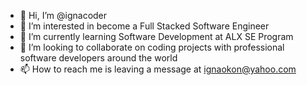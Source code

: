 - 👋 Hi, I’m @ignacoder
- 👀 I’m interested in become a Full Stacked Software Engineer
- 🌱 I’m currently learning Software Development at ALX SE Program
- 💞️ I’m looking to collaborate on coding projects with professional software developers around the world
- 📫 How to reach me is leaving a message at ignaokon@yahoo.com

<!---
ignacoder/ignacoder is a ✨ special ✨ repository because its `README.md` (this file) appears on your GitHub profile.
You can click the Preview link to take a look at your changes.
--->
